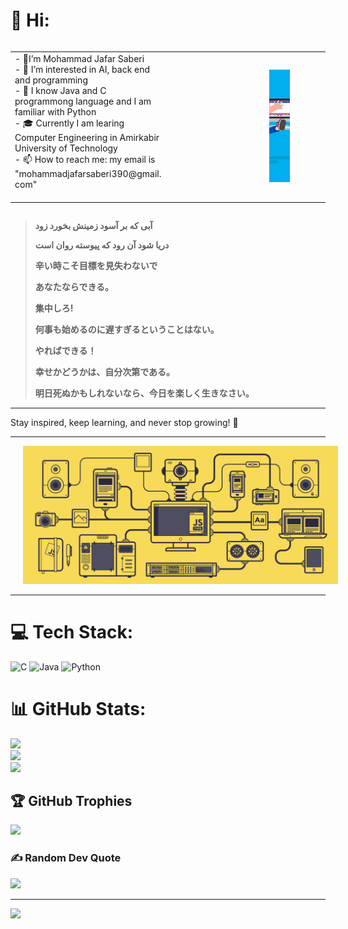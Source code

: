 # 👋 Hi:

<div style="display: flex; justify-content: space-between; align-items: flex-start; flex-wrap: nowrap;">
  <!-- Left Content -->
  <table border="0">
    <tr>
      <td>
        <div style="max-width: 60%; padding-right: 20px;">
          -  💫I’m Mohammad Jafar Saberi<br>- 👀 I’m interested in AI, back end and programming<br>- 📔 I know Java and C programmong language and I am familiar with Python <br>- 🎓 Currently I am learing Computer Engineering in Amirkabir University of    Technology<br>- 📫 How to reach me: my email is "mohammadjafarsaberi390@gmail.com"<br><br>
        </div>
      </td>
      <td>
        <div style="flex-shrink: 0;max-width:40%;">
          <img 
            src="https://raw.githubusercontent.com/ngud-119/ngud-119/main/2.gif" 
            alt="bikmandjuma" 
            style="width: 250px; height: 180px; object-fit: cover;" 
          />
        </div>
      </td>
  </tr>
  </table>
</div>
<blockquote>
    <p><strong>آبی که بر آسود زمینش بخورد زود </strong></p>
    <p><strong> دریا شود آن رود که پیوسته روان است</strong></p>
    <p><strong>辛い時こそ目標を見失わないで</strong></p>
    <p><strong>あなたならできる。</strong></p>
    <p><strong>集中しろ!</strong></p>
    <p><strong>何事も始めるのに遅すぎるということはない。</strong></p>
    <p><strong>やればできる！</strong></p>
    <p><strong>幸せかどうかは、自分次第である。</strong></p>
    <p><strong>明日死ぬかもしれないなら、今日を楽しく生きなさい。</strong></p>
    </blockquote>

<hr>

<p>Stay inspired, keep learning, and never stop growing! 🚀</p>
<hr>
<img src="https://raw.githubusercontent.com/ngud-119/ngud-119/main/machine.gif" alt="image_codes" style="padding-left:20px;padding-right:20px" />
<hr>

# 💻 Tech Stack:
![C](https://img.shields.io/badge/c-%2300599C.svg?style=for-the-badge&logo=c&logoColor=white) ![Java](https://img.shields.io/badge/java-%23ED8B00.svg?style=for-the-badge&logo=openjdk&logoColor=white) ![Python](https://img.shields.io/badge/python-3670A0?style=for-the-badge&logo=python&logoColor=ffdd54)
# 📊 GitHub Stats:
![](https://github-readme-stats.vercel.app/api?username=jafarsaberi13&theme=dark&hide_border=false&include_all_commits=true&count_private=false)<br/>
![](https://github-readme-streak-stats.herokuapp.com/?user=jafarsaberi13&theme=dark&hide_border=false)<br/>
![](https://github-readme-stats.vercel.app/api/top-langs/?username=jafarsaberi13&theme=dark&hide_border=false&include_all_commits=true&count_private=false&layout=compact)

## 🏆 GitHub Trophies
![](https://github-profile-trophy.vercel.app/?username=jafarsaberi13&theme=radical&no-frame=false&no-bg=true&margin-w=4)

### ✍️ Random Dev Quote
![](https://quotes-github-readme.vercel.app/api?type=vetical&theme=radical)

---
[![](https://visitcount.itsvg.in/api?id=jafarsaberi13&icon=2&color=3)](https://visitcount.itsvg.in)
